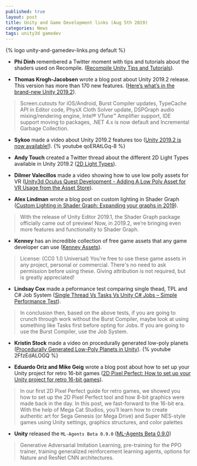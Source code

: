```yaml
---
published: true
layout: post
title: Unity and Game Development links (Aug 5th 2019)
categories: News
tags: unity3d gamedev
---
```


{% logo unity-and-gamedev-links.png default %}

* **Phi Dinh** remembered a Twitter moment with tips and tutorials about the shaders used on Recompile. ([Recompile Unity Tips and Tutorials](https://twitter.com/i/moments/1122251136239570947)).

* **Thomas Krogh-Jacobsen** wrote a blog post about Unity 2019.2 release. This version has more than 170 new features. ([Here’s what’s in the brand-new Unity 2019.2](https://blogs.unity3d.com/2019/07/30/heres-whats-in-the-brand-new-unity-2019-2)).
> Screen.cutouts for iOS/Android, Burst Compiler updates, TypeCache API in Editor code, PhysX Cloth Solver update, DSPGraph audio mixing/rendering engine, Intel® VTune™ Amplifier support, IDE support moving to packages, .NET 4.x is now default and Incremental Garbage Collection.

* **Sykoo** made a video about Unity 2019.2 features too ([Unity 2019.2 is now available!](https://www.youtube.com/watch?v=qoERAtLGq-8)). 
{% youtube qoERAtLGq-8 %}

* **Andy Touch** created a Twitter thread about the different 2D Light Types available in Unity 2019.2 ([2D Light Types](https://twitter.com/andytouch/status/1156204606562738176)).

* **Dilmer Valecillos** made a video showing how to use low polly assets for VR ([Unity3d Oculus Quest Development - Adding A Low Poly Asset for VR Usage from the Asset Store](https://www.youtube.com/watch?v=4SVUeuV6TpU)).

* **Alex Lindman** wrote a blog post on custom lighting in Shader Graph ([Custom Lighting in Shader Graph: Expanding your graphs in 2019](https://blogs.unity3d.com/2019/07/31/custom-lighting-in-shader-graph-expanding-your-graphs-in-2019)).
> With the release of Unity Editor 2019.1, the Shader Graph package officially came out of preview! Now, in 2019.2, we’re bringing even more features and functionality to Shader Graph.

* **Kenney** has an incredible collection of free game assets that any game developer can use ([Kenney Assets](https://kenney.nl/assets)).
> License: (CC0 1.0 Universal) You're free to use these game assets in any project, personal or commercial. There's no need to ask permission before using these. Giving attribution is not required, but is greatly appreciated!

* **Lindsay Cox** made a peformance test comparing single thead, TPL and C# Job System ([Single Thread Vs Tasks Vs Unity C# Jobs – Simple Performance Test](http://lindsaycox.co.uk/blog/unity/single-thread-vs-tasks-vs-unity-c-jobs-simple-performance-test/)).
> In conclusion then, based on the above tests, if you are going to crunch through work without the Burst Compiler, maybe look at using something like Tasks first before opting for Jobs. If you are going to use the Burst Compiler, use the Job System.

* **Kristin Stock** made a video on procedurally generated low-poly planets ([Procedurally Generated Low-Poly Planets in Unity](https://www.youtube.com/watch?v=2FfzEdALOGQ)).
{% youtube 2FfzEdALOGQ %}

* **Eduardo Oriz and Mike Geig** wrote a blog post about how to set up your Unity project for retro 16-bit games ([2D Pixel Perfect: How to set up your Unity project for retro 16-bit games](https://blogs.unity3d.com/2019/08/02/2d-pixel-perfect-how-to-set-up-your-unity-project-for-retro-16-bit-games)).
> In our first 2D Pixel Perfect guide for retro games, we showed you how to set up the 2D Pixel Perfect tool and how 8-bit graphics were made back in the day. In this post, we fast-forward to the 16-bit era. With the help of Mega Cat Studios, you’ll learn how to create authentic art for Sega Genesis (or Mega Drive) and Super NES-style games using Unity settings, graphics structures, and color palettes

* **Unity** released the `ML-Agents Beta 0.9.0` ([ML-Agents Beta 0.9.0](https://github.com/Unity-Technologies/ml-agents/releases/tag/0.9.0))
> Generative Adversarial Imitation Learning, pre-training for the PPO trainer, training generalized reinforcement learning agents, options for Nature and ResNet CNN architectures.